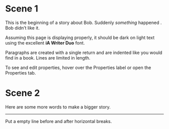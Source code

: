 # Scene 1

This is the beginning of a story about Bob. Suddenly *something* happened . Bob didn’t like it.

Assuming this page is displaying properly, it should be dark on light text using the excellent **iA Writer Duo** font.

Paragraphs are created with a single return and are indented like you would find in a book. Lines are limited in length.

To see and edit properties, hover over the Properties label or open the Properties tab.

# Scene 2

Here are some more words to make a bigger story.

---

Put a empty line before and after horizontal breaks.